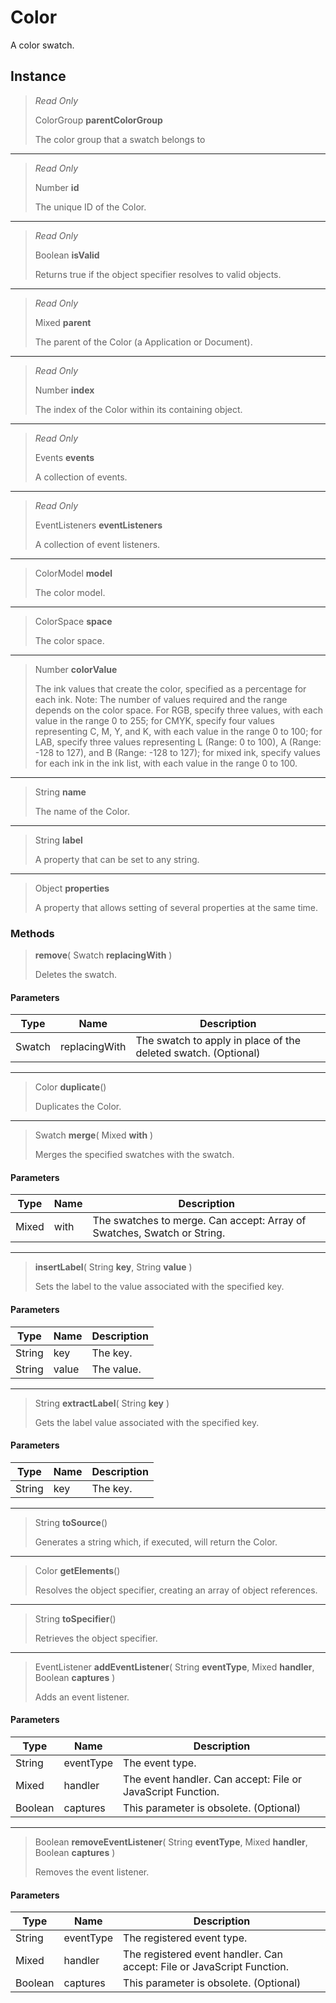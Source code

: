 # Color
A color swatch.

## Instance
> *Read Only* 
> 
> ColorGroup **parentColorGroup** 
>
> The color group that a swatch belongs to
*** 
> *Read Only* 
> 
> Number **id** 
>
> The unique ID of the Color.
*** 
> *Read Only* 
> 
> Boolean **isValid** 
>
> Returns true if the object specifier resolves to valid objects.
*** 
> *Read Only* 
> 
> Mixed **parent** 
>
> The parent of the Color (a Application or Document).
*** 
> *Read Only* 
> 
> Number **index** 
>
> The index of the Color within its containing object.
*** 
> *Read Only* 
> 
> Events **events** 
>
> A collection of events.
*** 
> *Read Only* 
> 
> EventListeners **eventListeners** 
>
> A collection of event listeners.
*** 
> ColorModel **model** 
>
> The color model.
*** 
> ColorSpace **space** 
>
> The color space.
*** 
> Number **colorValue** 
>
> The ink values that create the color, specified as a percentage for each ink. Note: The number of values required and the range depends on the color space. For RGB, specify three values, with each value in the range 0 to 255; for CMYK, specify four values representing C, M, Y, and K, with each value in the range 0 to 100; for LAB, specify three values representing L (Range: 0 to 100), A (Range: -128 to 127), and B (Range: -128 to 127); for mixed ink, specify values for each ink in the ink list, with each value in the range 0 to 100.
*** 
> String **name** 
>
> The name of the Color.
*** 
> String **label** 
>
> A property that can be set to any string.
*** 
> Object **properties** 
>
> A property that allows setting of several properties at the same time.

### Methods
> **remove**( Swatch **replacingWith** )
> 
> Deletes the swatch.
#### Parameters
| Type | Name | Description |
|---|---|---|
| Swatch | replacingWith | The swatch to apply in place of the deleted swatch. (Optional) |

*** 
> Color **duplicate**()
> 
> Duplicates the Color.
*** 
> Swatch **merge**( Mixed **with** )
> 
> Merges the specified swatches with the swatch.
#### Parameters
| Type | Name | Description |
|---|---|---|
| Mixed | with | The swatches to merge. Can accept: Array of Swatches, Swatch or String. |

*** 
> **insertLabel**( String **key**, String **value** )
> 
> Sets the label to the value associated with the specified key.
#### Parameters
| Type | Name | Description |
|---|---|---|
| String | key | The key. |
| String | value | The value. |

*** 
> String **extractLabel**( String **key** )
> 
> Gets the label value associated with the specified key.
#### Parameters
| Type | Name | Description |
|---|---|---|
| String | key | The key. |

*** 
> String **toSource**()
> 
> Generates a string which, if executed, will return the Color.
*** 
> Color **getElements**()
> 
> Resolves the object specifier, creating an array of object references.
*** 
> String **toSpecifier**()
> 
> Retrieves the object specifier.
*** 
> EventListener **addEventListener**( String **eventType**, Mixed **handler**, Boolean **captures** )
> 
> Adds an event listener.
#### Parameters
| Type | Name | Description |
|---|---|---|
| String | eventType | The event type. |
| Mixed | handler | The event handler. Can accept: File or JavaScript Function. |
| Boolean | captures | This parameter is obsolete. (Optional) |

*** 
> Boolean **removeEventListener**( String **eventType**, Mixed **handler**, Boolean **captures** )
> 
> Removes the event listener.
#### Parameters
| Type | Name | Description |
|---|---|---|
| String | eventType | The registered event type. |
| Mixed | handler | The registered event handler. Can accept: File or JavaScript Function. |
| Boolean | captures | This parameter is obsolete. (Optional) |


